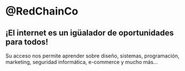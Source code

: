# @RedChainCo
## ¡El internet es un igüalador de oportunidades para todos!
Su acceso nos permite aprender sobre diseño, sistemas, programación, marketing, seguridad informática, e-commerce y mucho más...